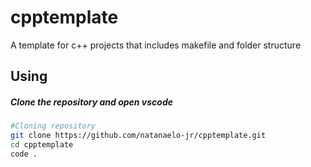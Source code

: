 # cpptemplate
A template for c++ projects that includes makefile and folder structure

## Using

##### Clone the repository and open vscode
```bash
#Cloning repository
git clone https://github.com/natanaelo-jr/cpptemplate.git
cd cpptemplate
code .
```